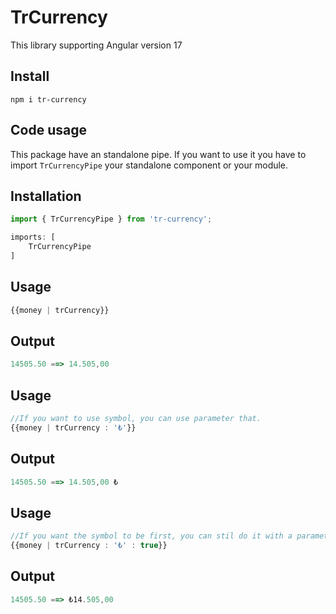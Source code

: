 # TrCurrency
This library supporting Angular version 17

## Install
`npm i tr-currency`

## Code usage
This package have an standalone pipe. If you want to use it you have to import `TrCurrencyPipe` your standalone component or your module.

## Installation
```typescript
import { TrCurrencyPipe } from 'tr-currency';

imports: [ 
    TrCurrencyPipe
]
```

## Usage
```typescript
{{money | trCurrency}}
```

## Output
```typescript
14505.50 ==> 14.505,00
```

## Usage
```typescript
//If you want to use symbol, you can use parameter that.
{{money | trCurrency : '₺'}}
```

## Output
```typescript
14505.50 ==> 14.505,00 ₺
```

## Usage
```typescript
//If you want the symbol to be first, you can stil do it with a parameter.
{{money | trCurrency : '₺' : true}}
```

## Output
```typescript
14505.50 ==> ₺14.505,00
```